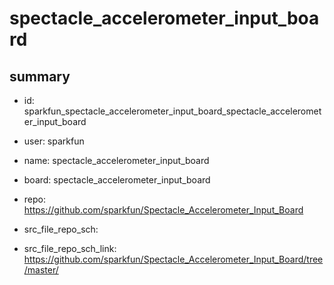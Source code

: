 # spectacle_accelerometer_input_board
 
## summary 
* id: sparkfun_spectacle_accelerometer_input_board_spectacle_accelerometer_input_board
* user: sparkfun
* name: spectacle_accelerometer_input_board
* board: spectacle_accelerometer_input_board
* repo: https://github.com/sparkfun/Spectacle_Accelerometer_Input_Board



* src_file_repo_sch: 
* src_file_repo_sch_link: https://github.com/sparkfun/Spectacle_Accelerometer_Input_Board/tree/master/




